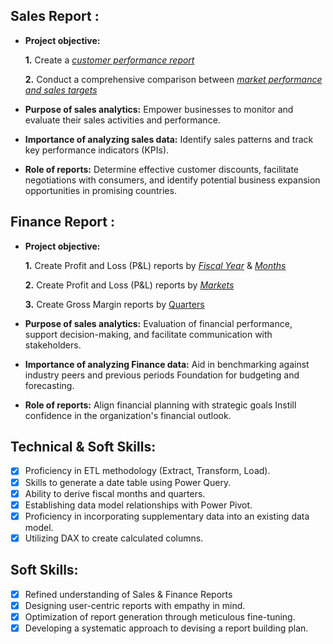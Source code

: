 ## Sales Report :


- **Project objective:** 

    **1.** Create a _[customer performance report](https://github.com/Arindam430/Excel-Sales-Analytics/blob/main/Customer%20Performance%20Report.pdf)_ 

    **2.** Conduct a comprehensive comparison between _[market performance and sales targets](https://github.com/Arindam430/Excel-Sales-Analytics/blob/main/Market%20Performance%20vs%20Target%20Report.pdf)_

- **Purpose of sales analytics:** Empower businesses to monitor and evaluate their sales activities and performance.

- **Importance of analyzing sales data:** Identify sales patterns and track key performance indicators (KPIs).

- **Role of reports:** Determine effective customer discounts, facilitate negotiations with consumers, and identify potential business expansion opportunities in promising countries.


## Finance Report :

- **Project objective:** 

    **1.** Create Profit and Loss (P&L) reports by _[Fiscal Year](https://github.com/Arindam430/Excel-Sales-Analytics/blob/main/P%26L%20Statement%20by%20Fiscal%20Year.pdf)_ & _[Months](https://github.com/Arindam430/Excel-Sales-Analytics/blob/main/P%26L%20Statement%20by%20Fiscal%20Months.pdf)_ 

   **2.** Create Profit and Loss (P&L) reports by _[Markets](https://github.com/Arindam430/Excel-Sales-Analytics/blob/main/P%26L%20Statement%20by%20Markets.pdf)_
  
   **3.** Create Gross Margin reports by [Quarters](https://github.com/Arindam430/Excel-Sales-Analytics/blob/main/Gross%20Margin%20by%20Quarters.pdf)

- **Purpose of sales analytics:** Evaluation of financial performance, support decision-making, and facilitate communication with stakeholders.

- **Importance of analyzing Finance data:** Aid in benchmarking against industry peers and previous periods Foundation for budgeting and forecasting.

- **Role of reports:** Align financial planning with strategic goals Instill confidence in the organization's financial outlook.


## Technical & Soft Skills:
- [x]	Proficiency in ETL methodology (Extract, Transform, Load).
- [x]	Skills to generate a date table using Power Query.
- [x]	Ability to derive fiscal months and quarters.
- [x]	Establishing data model relationships with Power Pivot.
- [x]	Proficiency in incorporating supplementary data into an existing data model.
- [x]	Utilizing DAX to create calculated columns.

## Soft Skills:
- [x]	Refined understanding of Sales & Finance Reports
- [x]	Designing user-centric reports with empathy in mind.
- [x]	Optimization of report generation through meticulous fine-tuning.
- [x]	Developing a systematic approach to devising a report building plan.
